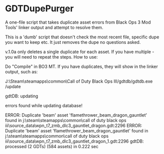 # GDTDupePurger
A one-file script that takes duplicate asset errors from Black Ops 3 Mod Tools' linker output and attempt to resolve them.

This is a 'dumb' script that doesn't check the most recent file, specific dupe you want to keep etc.
It just removes the dupe no questions asked.

v.1.0a only deletes a single duplicate for each asset. If you have multiple - you will need to repeat the steps.
How to use:

Do "Compile" in BO3 MT. If you have duplicates, they will show in the linker output, such as:

J:\Steam\steamapps\common\Call of Duty Black Ops III\/gdtdb/gdtdb.exe /update

gdtDB: updating

errors found while updating database!

ERROR: Duplicate 'beam' asset 'flamethrower_beam_dragon_gauntlet' found in j:\steam\steamapps\common\call of duty black ops iii\source_data\wpn_t7_zmb_dlc3_gauntlet_dragon.gdt:2296
ERROR: Duplicate 'beam' asset 'flamethrower_beam_dragon_gauntlet' found in j:\steam\steamapps\common\call of duty black ops iii\source_data\wpn_t7_zmb_dlc3_gauntlet_dragon_1.gdt:2296
gdtDB: processed (2 GDTs) (584 assets) in 0.222 sec



